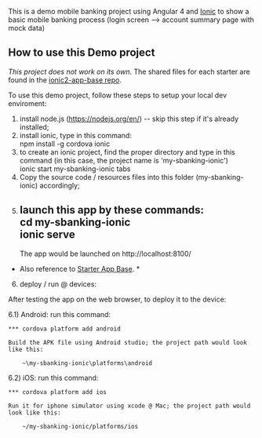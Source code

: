 This is a demo mobile banking project using Angular 4 and [Ionic](http://ionicframework.com/docs/) to show a basic mobile banking process (login screen --> account summary page with mock data)
  
## How to use this Demo project  

*This project does not work on its own*. The shared files for each starter are found in the [ionic2-app-base repo](https://github.com/ionic-team/ionic2-app-base).  

To use this demo project, follow these steps to setup your local dev enviroment:  

1) install node.js (https://nodejs.org/en/) -- skip this step if it's already installed;  
2) install ionic, type in this command:  
	npm install -g cordova ionic  
3) to create an ionic project, find the proper directory and type in this command (in this case, the project name is 'my-sbanking-ionic')  
	ionic start my-sbanking-ionic tabs
4) Copy the source code / resources files into this folder (my-sbanking-ionic) accordingly;
5) launch this app by these commands:  
	cd my-sbanking-ionic  
	ionic serve  
	--------------------------------------------------------------------------------------------  
	The app would be launched on http://localhost:8100/  
	
* Also reference to [Starter App Base](https://github.com/ionic-team/ionic2-app-base). *

6) deploy / run @ devices:

After testing the app on the web browser, to deploy it to the device:

6.1) Android: run this command:

	***	cordova platform add android
	
	Build the APK file using Android studio; the project path would look like this:
	
		~\my-sbanking-ionic\platforms\android

6.2) iOS: run this command:

	***	cordova platform add ios
	
	Run it for iphone simulator using xcode @ Mac; the project path would look like this:
	
		~/my-sbanking-ionic/platforms/ios

